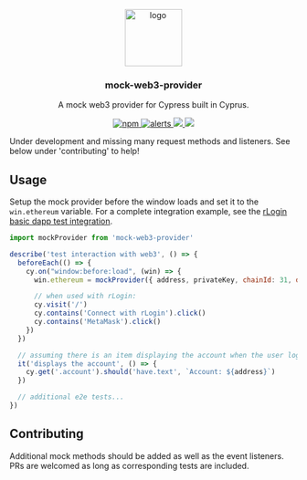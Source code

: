 <p align="middle">
    <img src="https://www.rifos.org/assets/img/logo.svg" alt="logo" height="100" >
</p>
<h3 align="middle">mock-web3-provider</h3>
<p align="middle">
    A mock web3 provider for Cypress built in Cyprus.
</p>
<p align="middle">
    <a href="https://circleci.com/gh/rsksmart/mock-web3-provider">
        <img src="https://img.shields.io/circleci/build/github/rsksmart/mock-web3-provider?label=CircleCI" alt="npm" />
    </a>
    <a href="https://lgtm.com/projects/g/rsksmart/mock-web3-provider/alerts/">
      <img src="https://img.shields.io/lgtm/alerts/github/rsksmart/mock-web3-provider" alt="alerts">
    </a>
    <a href="https://lgtm.com/projects/g/rsksmart/mock-web3-provider/context:javascript">
      <img src="https://img.shields.io/lgtm/grade/javascript/github/rsksmart/mock-web3-provider">
    </a>
    <a href="https://www.npmjs.com/package/@rsksmart/mock-web3-provider">
      <img src="https://img.shields.io/npm/v/@rsksmart/mock-web3-provider">
    </a>
</p>

Under development and missing many request methods and listeners. See below under 'contributing' to help!

## Usage

Setup the mock provider before the window loads and set it to the `win.ethereum` variable. For a complete integration example, see the [rLogin basic dapp test integration](https://github.com/rsksmart/rlogin-sample-apps/blob/main/basic-dapp/cypress/integration/injected_spec.js).

```js
import mockProvider from 'mock-web3-provider'

describe('test interaction with web3', () => {
  beforeEach(() => {
    cy.on("window:before:load", (win) => {
      win.ethereum = mockProvider({ address, privateKey, chainId: 31, debug:false })

      // when used with rLogin:
      cy.visit('/')
      cy.contains('Connect with rLogin').click()
      cy.contains('MetaMask').click()
    })
  })

  // assuming there is an item displaying the account when the user logs in
  it('displays the account', () => {
    cy.get('.account').should('have.text', `Account: ${address}`)
  })

  // additional e2e tests...
})
```
## Contributing

Additional mock methods should be added as well as the event listeners. PRs are welcomed as long as corresponding tests are included.
